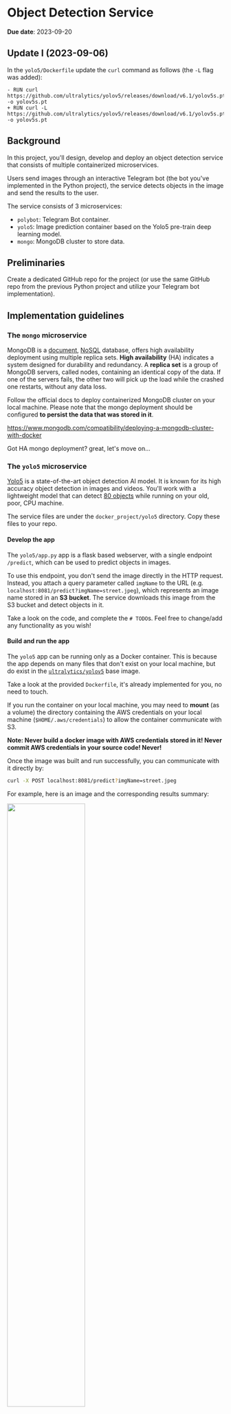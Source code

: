 # Object Detection Service

**Due date**: 2023-09-20

## Update I (2023-09-06)

In the `yolo5/Dockerfile` update the `curl` command as follows (the `-L` flag was added):

```text
- RUN curl https://github.com/ultralytics/yolov5/releases/download/v6.1/yolov5s.pt -o yolov5s.pt
+ RUN curl -L https://github.com/ultralytics/yolov5/releases/download/v6.1/yolov5s.pt -o yolov5s.pt
```

## Background

In this project, you'll design, develop and deploy an object detection service that consists of multiple containerized microservices. 

Users send images through an interactive Telegram bot (the bot you've implemented in the Python project), the service detects objects in the image and send the results to the user.

The service consists of 3 microservices: 

- `polybot`: Telegram Bot container.
- `yolo5`: Image prediction container based on the Yolo5 pre-train deep learning model.
- `mongo`: MongoDB cluster to store data.

## Preliminaries

Create a dedicated GitHub repo for the project (or use the same GitHub repo from the previous Python project and utilize your Telegram bot implementation).

## Implementation guidelines

### The `mongo` microservice

MongoDB is a [document](https://www.mongodb.com/document-databases), [NoSQL](https://www.mongodb.com/nosql-explained/nosql-vs-sql) database, offers high availability deployment using multiple replica sets.
**High availability** (HA) indicates a system designed for durability and redundancy.
A **replica set** is a group of MongoDB servers, called nodes, containing an identical copy of the data.
If one of the servers fails, the other two will pick up the load while the crashed one restarts, without any data loss.

Follow the official docs to deploy containerized MongoDB cluster on your local machine. 
Please note that the mongo deployment should be configured **to persist the data that was stored in it**.

https://www.mongodb.com/compatibility/deploying-a-mongodb-cluster-with-docker

Got HA mongo deployment? great, let's move on...

### The `yolo5` microservice

[Yolo5](https://github.com/ultralytics/yolov5) is a state-of-the-art object detection AI model. It is known for its high accuracy object detection in images and videos.
You'll work with a lightweight model that can detect [80 objects](https://github.com/ultralytics/yolov5/blob/master/data/coco128.yaml) while running on your old, poor, CPU machine. 

The service files are under the `docker_project/yolo5` directory. Copy these files to your repo.

#### Develop the app

The `yolo5/app.py` app is a flask based webserver, with a single endpoint `/predict`, which can be used to predict objects in images.  

To use this endpoint, you don't send the image directly in the HTTP request. Instead, you attach a query parameter called `imgName` to the URL (e.g. `localhost:8081/predict?imgName=street.jpeg`), which represents an image name stored in an **S3 bucket**. 
The service downloads this image from the S3 bucket and detect objects in it. 

Take a look on the code, and complete the `# TODO`s. Feel free to change/add any functionality as you wish!

#### Build and run the app

The `yolo5` app can be running only as a Docker container. This is because the app depends on many files that don't exist on your local machine, but do exist in the [`ultralytics/yolov5`](https://hub.docker.com/r/ultralytics/yolov5) base image.

Take a look at the provided `Dockerfile`, it's already implemented for you, no need to touch.

If you run the container on your local machine, you may need to **mount** (as a volume) the directory containing the AWS credentials on your local machine (`$HOME/.aws/credentials`) to allow the container communicate with S3.  

**Note: Never build a docker image with AWS credentials stored in it! Never commit AWS credentials in your source code! Never!**

Once the image was built and run successfully, you can communicate with it directly by:

```bash
curl -X POST localhost:8081/predict?imgName=street.jpeg
```

For example, here is an image and the corresponding results summary:

<img src="../.img/street.jpeg" width="60%">

```json
{
    "prediction_id": "9a95126c-f222-4c34-ada0-8686709f6432",
    "original_img_path": "data/images/street.jpeg",
    "predicted_img_path": "static/data/9a95126c-f222-4c34-ada0-8686709f6432/street.jpeg",
    "labels": [
      {
        "class": "person",
        "cx": 0.0770833,
        "cy": 0.673675,
        "height": 0.0603291,
        "width": 0.0145833
      },
      {
        "class": "traffic light",
        "cx": 0.134375,
        "cy": 0.577697,
        "height": 0.0329068,
        "width": 0.0104167
      },
      {
        "class": "potted plant",
        "cx": 0.984375,
        "cy": 0.778793,
        "height": 0.095064,
        "width": 0.03125
      },
      {
        "class": "stop sign",
        "cx": 0.159896,
        "cy": 0.481718,
        "height": 0.0859232,
        "width": 0.053125
      },
      {
        "class": "car",
        "cx": 0.130208,
        "cy": 0.734918,
        "height": 0.201097,
        "width": 0.108333
      },
      {
        "class": "bus",
        "cx": 0.285417,
        "cy": 0.675503,
        "height": 0.140768,
        "width": 0.0729167
      }
    ],
    "time": 1692016473.2343626
}
```

The model detected a _person_, _traffic light_, _potted plant_, _stop sign_, _car_, and a _bus_. Try it yourself with different images.

### The `polybot` microservice

You can either integrate your bot implementation from the previous Python project, or use the code sample given to you under `docker_project/polybot` directory. 

In case you use the code sample, make sure you have Telegram bot token, and you know how to expose your bot using `ngrok` when running it locally.

In the sample code, under `bot.py` you'll find the class `ObjectDetectionBot` with a `handle_message()` method that handles incoming messages from end-users.
When users send an image to the bot, you have to upload this image to S3 and perform an HTTP request to the `yolo5` service to predict the objects in this image.

Complete the `# TODO`s in `bot.py` to achieve this goal (or implement equivalent steps if you use your own bot implementation).

Here is an end-to-end example of how it may look like when all your microservices are running. Feel free to send the results to the user in any other form.

<img src="../.img/polysample.jpg" width="30%">

## Deploy the service in a single EC2 instance as a Docker Compose project

Create a Docker Compose project in the `docker-compose.yaml` file to provision the service (all 3 microservices) in a single command (`docker compose up`).
Deploy the compose project in a single EC2 instance located in a public subnet.

Deployment notes:

- Don't configure your compose file to build the images. Instead, push the `yolo5` and `polybot` images to DockerHub or an [ECR](https://docs.aws.amazon.com/AmazonECR/latest/userguide/getting-started-console.html) repo and use these images. 
- Attach an IAM role with the relevant permissions (e.g. read/write access to S3). Don't manage AWS credentials yourself, and never hard-code AWS credentials in the `docker-compose.yaml` file. 
- Don't hard-code your telegram token in the compose file, this is a sensitive data. [Read here](https://docs.docker.com/compose/use-secrets/) how to provide your compose project this data in a safe way.  
- Use `snyk` to clean your images from any HIGH and CRITICAL security vulnerabilities.

#### Exposing the bot to Telegram server

You can expose the polybot to Telegram servers by Ngrok, as done in the previous exercise (install and launch ngrok on the EC2 instance). 

Alternatively, you can use the instance's **public IP address** as the registered bot app URL in Telegram servers.
This requires some code changes in `polybot/app.py`.

Since the IP address may be changed, you should retrieve the public IP dynamically when the app is launching. You can get the instance public IP **from within** the instance by:

```python
import requests 

# reference https://docs.aws.amazon.com/AWSEC2/latest/UserGuide/instancedata-data-retrieval.html
TELEGRAM_APP_URL = requests.get('http://169.254.169.254/latest/meta-data/public-ipv4').text
```

In addition, your flask webserver should listen to HTTPS requests (Telegram doesn't accept unsecure HTTP communication).
For that, you should generate **self-signed certificate**, and use it when running the flask, as well as setting the webhook in Telegram. 

Here is a simple working example:    
https://github.com/eternnoir/pyTelegramBotAPI/blob/master/examples/webhook_examples/webhook_flask_echo_bot.py


## Submission

You have to present your work to the course staff, in a **10 minutes demo**. Your presentations would be evaluated according to the below list, in order of priority:

1. Showcasing a live, working demo of your work. Both locally and in the cloud.
2. Demonstrating deep understanding of the system.
3. Applying best practices and clean work.
4. Successful integration of a new feature, idea, or extension. Be creative!


## Good luck
